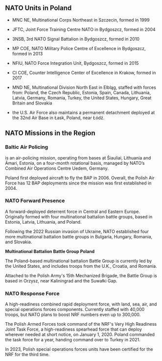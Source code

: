 ## NATO Units in Poland 

* MNC NE, Multinational Corps Northeast in Szczecin, formed in 1999
* JFTC, Joint Force Training Centre NATO in Bydgoszcz, formed in 2004
* 3NSB, 3rd NATO Signal Battalion in Bydgoszcz, formed in 2010
* MP COE, NATO Military Police Centre of Excellence in Bydgoszcz, formed in 2013
* NFIU, NATO Force Integration Unit, Bydgoszcz, formed in 2015
* CI COE, Counter Intelligence Center of Excellence in Krakow, formed in 2017

* MND NE, Multinational Division North East in Elbląg, staffed with forces from: Poland, the Czech Republic, Estonia, Spain, Canada, Lithuania, Latvia, Germany, Romania, Turkey, the United States, Hungary, Great Britain and Slovakia

* the U.S. Air Force also maintains a permanent detachment deployed at the 32nd Air Base in Łask, Poland, near Łódź.

## NATO Missions in the Region

### **Baltic Air Policing** 
is an air-policing mission, operating from bases at Šiauliai, Lithuania and Ämari, Estonia, on a four-month rotational basis, managed by NATO’s Combined Air Operations Centre Uedem, Germany. 

   Poland first deployed aircraft to fly the BAP in 2006. Overall, the Polish Air Force has 12 BAP deployments since the mission was first established in 2004. 


### **NATO Forward Presence**

A forward-deployed deterrent force in Central and Eastern Europe. Originally formed with four multinational battalion battle groups, based in Estonia, Latvia, Lithuania, and Poland.

Following the 2022 Russian invasion of Ukraine, NATO established four more multinational battalion battle groups in Bulgaria, Hungary, Romania, and Slovakia.

**Multinational Battalion Battle Group Poland**

The Poland-based multinational battalion Battle Group is currently led by the United States, and includes troops from the U.K., Croatia, and Romania. 

Attached to the Polish Army's 15th Mechanized Brigade, the Battle Group is based in Orzysz, near Kaliningrad and the Suwałki Gap. 

### **NATO Response Force**

A high-readiness combined rapid deployment force, with land, sea, air, and special operations forces components. Currently staffed with 40,000 troops, but NATO plans to boost NRF numbers even up to 300,000. 

The Polish Armed Forces took command of the NRF's Very High Readiness Joint Task Force, a high-readiness spearhead force that can deploy wherever needed at short notice, on January 1, 2020. Poland commanded the task force for a year, handing command over to Turkey in 2021. 

In 2023, Polish special operations forces units have been certified for the NRF for the third time. 